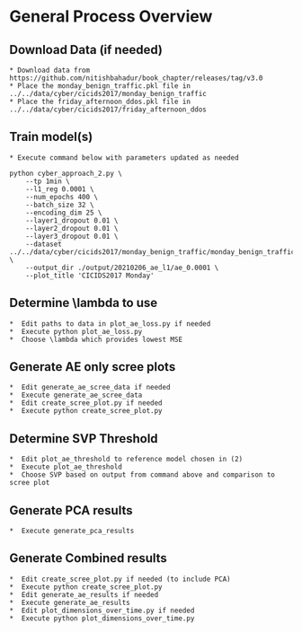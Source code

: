 # General Process Overview

## Download Data (if needed)
    * Download data from https://github.com/nitishbahadur/book_chapter/releases/tag/v3.0
    * Place the monday_benign_traffic.pkl file in ../../data/cyber/cicids2017/monday_benign_traffic
    * Place the friday_afternoon_ddos.pkl file in ../../data/cyber/cicids2017/friday_afternoon_ddos

##  Train model(s)
    * Execute command below with parameters updated as needed

    python cyber_approach_2.py \
        --tp 1min \
        --l1_reg 0.0001 \
        --num_epochs 400 \
        --batch_size 32 \
        --encoding_dim 25 \
        --layer1_dropout 0.01 \
        --layer2_dropout 0.01 \
        --layer3_dropout 0.01 \
        --dataset ../../data/cyber/cicids2017/monday_benign_traffic/monday_benign_traffic.pkl \
        --output_dir ./output/20210206_ae_l1/ae_0.0001 \
        --plot_title 'CICIDS2017 Monday'

##  Determine \lambda to use
    *  Edit paths to data in plot_ae_loss.py if needed
    *  Execute python plot_ae_loss.py
    *  Choose \lambda which provides lowest MSE

##  Generate AE only scree plots
    *  Edit generate_ae_scree_data if needed
    *  Execute generate_ae_scree_data
    *  Edit create_scree_plot.py if needed
    *  Execute python create_scree_plot.py

##  Determine SVP Threshold
    *  Edit plot_ae_threshold to reference model chosen in (2)
    *  Execute plot_ae_threshold
    *  Choose SVP based on output from command above and comparison to scree plot

##  Generate PCA results
    *  Execute generate_pca_results

##  Generate Combined results
    *  Edit create_scree_plot.py if needed (to include PCA)
    *  Execute python create_scree_plot.py
    *  Edit generate_ae_results if needed
    *  Execute generate_ae_results
    *  Edit plot_dimensions_over_time.py if needed
    *  Execute python plot_dimensions_over_time.py
